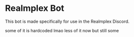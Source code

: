 # Realmplex Bot
This bot is made specifically for use in the Realmplex Discord.

some of it is hardcoded lmao
less of it now but still some
